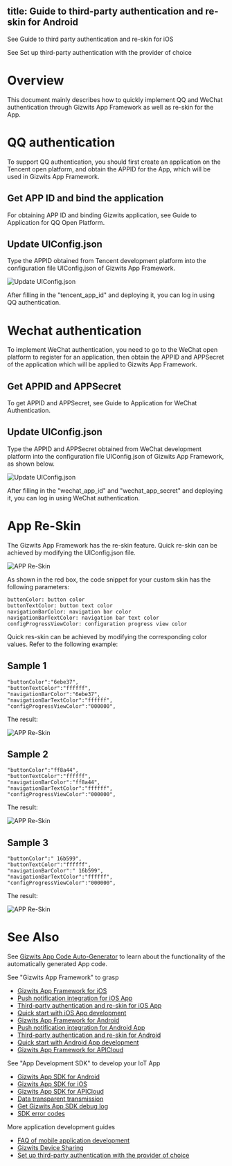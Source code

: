 title: Guide to third-party authentication and re-skin for Android
---

See Guide to third party authentication and re-skin for iOS

See Set up third-party authentication with the provider of choice

# Overview 

This document mainly describes how to quickly implement QQ and WeChat authentication through Gizwits App Framework as well as re-skin for the App.

# QQ authentication

To support QQ authentication, you should first create an application on the Tencent open platform, and obtain the APPID for the App, which will be used in Gizwits App Framework. 

## Get APP ID and bind the application

For obtaining APP ID and binding Gizwits application, see Guide to Application for QQ Open Platform.

## Update UIConfig.json

Type the APPID obtained from Tencent development platform into the configuration file UIConfig.json of Gizwits App Framework.

![Update UIConfig.json](../../../assets/en-us/AppDev/AppFrame/android/change/11.png)

After filling in the "tencent_app_id" and deploying it, you can log in using QQ authentication.

# Wechat authentication

To implement WeChat authentication, you need to go to the WeChat open platform to register for an application, then obtain the APPID and APPSecret of the application which will be applied to Gizwits App Framework.

## Get APPID and APPSecret

To get APPID and APPSecret, see Guide to Application for WeChat Authentication.

## Update UIConfig.json

Type the APPID and APPSecret obtained from WeChat development platform into the configuration file UIConfig.json of Gizwits App Framework, as shown below.

![Update UIConfig.json](../../../assets/en-us/AppDev/AppFrame/android/change/12.png)

After filling in the "wechat_app_id" and "wechat_app_secret" and deploying it, you can log in using WeChat authentication.

# App Re-Skin

The Gizwits App Framework has the re-skin feature. Quick re-skin can be achieved by modifying the UIConfig.json file.

![APP Re-Skin](../../../assets/en-us/AppDev/AppFrame/android/change/13.png)
 
As shown in the red box, the code snippet for your custom skin has the following parameters:

```
buttonColor: button color
buttonTextColor: button text color
navigationBarColor: navigation bar color
navigationBarTextColor: navigation bar text color
configProgressViewColor: configuration progress view color
```

Quick res-skin can be achieved by modifying the corresponding color values. Refer to the following example:

## Sample 1

```
"buttonColor":"6ebe37",
"buttonTextColor":"ffffff",
"navigationBarColor":"6ebe37",
"navigationBarTextColor":"ffffff",
"configProgressViewColor":"000000",
```

The result:

![APP Re-Skin](../../../assets/en-us/AppDev/AppFrame/android/change/14.png)
 
## Sample 2

```
"buttonColor":"ff8a44",
"buttonTextColor":"ffffff",
"navigationBarColor":"ff8a44",
"navigationBarTextColor":"ffffff",
"configProgressViewColor":"000000",
```

The result:

![APP Re-Skin](../../../assets/en-us/AppDev/AppFrame/android/change/15.png)
 
## Sample 3

```
"buttonColor":" 16b599",
"buttonTextColor":"ffffff",
"navigationBarColor":" 16b599",
"navigationBarTextColor":"ffffff",
"configProgressViewColor":"000000",
```

The result:

![APP Re-Skin](../../../assets/en-us/AppDev/AppFrame/android/change/16.png)

# See Also

See [Gizwits App Code Auto-Generator](http://docs.gizwits.com/en-us/AppDev/AppCodeAutoGenerator.html) to learn about the functionality of the automatically generated App code.

See "Gizwits App Framework" to grasp

* [Gizwits App Framework for iOS](http://docs.gizwits.com/en-us/AppDev/iOSFramework.html)
* [Push notification integration for iOS App](http://docs.gizwits.com/en-us/AppDev/iOSPushNotification.html)
* [Third-party authentication and re-skin for iOS App](http://docs.gizwits.com/en-us/AppDev/iOSAuthReSkin.html)
* [Quick start with iOS App development](http://docs.gizwits.com/en-us/AppDev/iOSDevQuickStart.html)
* [Gizwits App Framework for Android](http://docs.gizwits.com/en-us/AppDev/AndroidFramework.html)
* [Push notification integration for Android App](http://docs.gizwits.com/en-us/AppDev/AndroidPushNotification.html)
* [Third-party authentication and re-skin for Android](http://docs.gizwits.com/en-us/AppDev/AndroidAuthReSkin.html)
* [Quick start with Android App development](http://docs.gizwits.com/en-us/AppDev/AndroidDevQuickStart.html)
* [Gizwits App Framework for APICloud](http://docs.gizwits.com/en-us/AppDev/APICloudFramework.html)

See "App Development SDK" to develop your IoT App

* [Gizwits App SDK for Android](http://docs.gizwits.com/en-us/AppDev/AndroidSDKA2.html)
* [Gizwits App SDK for iOS](http://docs.gizwits.com/en-us/AppDev/iOSSDKA2.html)
* [Gizwits App SDK for APICloud](http://docs.gizwits.com/en-us/AppDev/APICloudSDK.html)
* [Data transparent transmission](http://docs.gizwits.com/en-us/AppDev/TransparentTransmission.html)
* [Get Gizwits App SDK debug log](http://docs.gizwits.com/en-us/AppDev/SDKLogCapture.html)
* [SDK error codes](http://docs.gizwits.com/en-us/AppDev/SDKErrorCodes.html)

More application development guides

* [FAQ of mobile application development](http://docs.gizwits.com/en-us/AppDev/AppDevFAQ.html)
* [Gizwits Device Sharing](http://docs.gizwits.com/en-us/AppDev/DeviceSharing.html)
* [Set up third-party authentication with the provider of choice](http://docs.gizwits.com/en-us/AppDev/ThirdpartyAuth.html)
